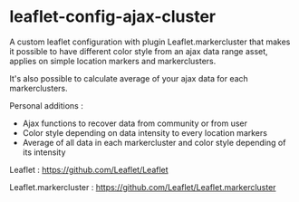 # leaflet-config-ajax-cluster

A custom leaflet configuration with plugin Leaflet.markercluster that makes it possible to have different color style from an ajax data range asset, applies on simple location markers and markerclusters.

It's also possible to calculate average of your ajax data for each markerclusters.

Personal additions :
* Ajax functions to recover data from community or from user
* Color style depending on data intensity to every location markers
* Average of all data in each markercluster and color style depending of its intensity

Leaflet :
https://github.com/Leaflet/Leaflet

Leaflet.markercluster :
https://github.com/Leaflet/Leaflet.markercluster
